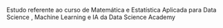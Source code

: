 Estudo referente ao curso de Matemática e Estatística Aplicada para Data Science , Machine Learning e IA da Data Science Academy
